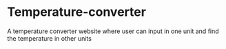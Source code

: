 # Temperature-converter
A temperature converter website where user can input in one unit and find the temperature in other units
